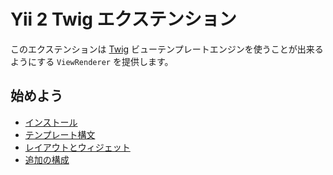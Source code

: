 Yii 2 Twig エクステンション
===========================

このエクステンションは [Twig](http://twig.sensiolabs.org/) ビューテンプレートエンジンを使うことが出来るようにする `ViewRenderer` を提供します。

始めよう
--------

* [インストール](installation.md)
* [テンプレート構文](template-syntax.md)
* [レイアウトとウィジェット](layouts-and-widgets.md)
* [追加の構成](additional-configuration.md)
